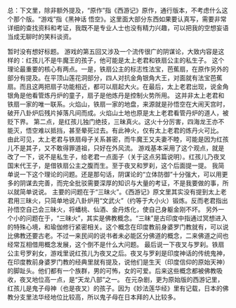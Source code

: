 总：下文里，除非额外提及，“原作”指《西游记》原作，通行版本，不考虑什么这个那个版。“游戏”指《黑神话 悟空》。这里面大部分东西如果要认真写，需要非常详细的查找资料和考证，我既不是专业人士也没有精力兴趣，可以把我的空想妄语当成无聊时的笑料谈资。

暂时没有想好标题。
游戏的第五回又涉及一个流传很广的阴谋论，大致内容是这样的：红孩儿不是牛魔王的孩子，他可能是太上老君和铁扇公主的私生子。
这个理论最重要的核心有两点。一是，铁扇公主的标志性法宝，芭蕉扇，在原作另外的部分有提及。在平顶山莲花洞部分，四人对抗金角银角大王，对面就有法宝芭蕉扇。而且这两把扇子功能相近，都可以扇起大火。在最后，太上老君出现，说金角银角是他看管炼丹炉的童子，扇子是他炼丹是控制火势所用。
这并非太上老君和铁扇一家的唯一联系。火焰山，铁扇一家的地盘，来源就是孙悟空在大闹天宫时，破开八卦炉后残片掉落凡间而成。火焰山土地也原是太上老君看管丹炉的道人，被贬下界。
第二点，是红孩儿独门绝技，三昧真火。这火十分厉害，四海龙王亦不能灭，悟空难以抵挡，甚至晕死过去。有此神火，仅有太上老君的炼丹火可比。
由此可见，太上老君与铁扇母子关系甚密，而牛魔王又夫妻不睦，可能是因为红孩儿不是其子，又不敢得罪道祖，只好在外风流。
游戏基本采用了这个观点，就是改了一下，说不是私生子，给老君一点面子（关于这点另篇说明）。红孩儿乃夜叉国末代王子，是借铁扇公主之腹而生。至于夜叉和罗刹，这个后面提一提。
我简单说一下这个理论的问题。还是那句话，阴谋论的“立体防御”十分强大，可以用更多的阴谋去完善，而完全批驳需要深厚的知识与大量的考证，不是我要做的事，所以就简单说说。
主要的问题在于“三昧火”。《西游记》原文里其实没有提到太上老君用三昧火，只简单地说八卦炉用“文武火”（约等于大小火）锻炼。反而老君指出孙悟空自己会三昧火，将蟠桃、仙酒、金丹炼化，使自己身躯金刚不坏。
另外一个小的问题在于，“三昧火”，其实是佛教概念。“三昧”是古印度中指通过冥想进入的特殊心境，和瑜伽修行紧密相关。这个概念在印度教前身婆罗门教就有，可以说比佛教还要古老。不过一来民间的说书者未必能区分佛道的概念，二来佛道之间也经常互相借用概念发展，这个倒不是什么大问题。
最后说一下夜叉与罗刹。铁扇公主号罗刹女，游戏里说红孩儿为夜叉之后。夜叉与罗刹是印度神话的传统鬼神，在印度教前身婆罗门教的经典里就有提及，说他们是生天（印度信仰的原始天神）的脚趾头。他们都有一个族群，男的可怖，女的可爱。后来这些概念都被佛教吸收，夜叉地位高一点，是“天龙八部”之一。
在元杂剧，更为原始版的西游记里，红孩儿是鬼子母神（也是夜叉）的孩子。因为《妙法莲华经》里有记载，日本的佛教分支里法华经地位比较高，所以鬼子母在日本拜的人比较多。
